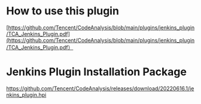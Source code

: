 # How to use this plugin

[https://github.com/Tencent/CodeAnalysis/blob/main/plugins/jenkins_plugin/TCA_Jenkins_Plugin.pdf](https://github.com/Tencent/CodeAnalysis/blob/main/plugins/jenkins_plugin/TCA_Jenkins_Plugin.pdf）


# Jenkins Plugin Installation Package
https://github.com/Tencent/CodeAnalysis/releases/download/20220616.1/jenkins_plugin.hpi
